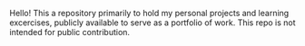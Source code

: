 Hello!
This a repository primarily to hold my personal projects and learning excercises, publicly available to serve as a portfolio of work.
This repo is not intended for public contribution.